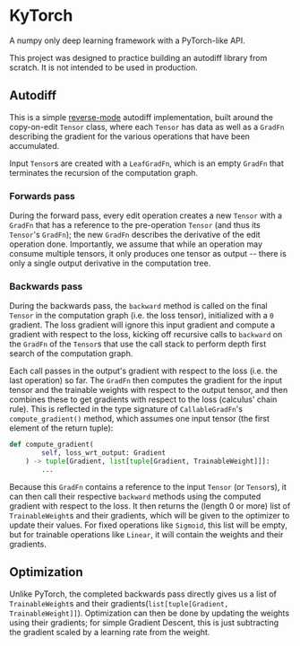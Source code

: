 # KyTorch

A numpy only deep learning framework with a PyTorch-like API.

This project was designed to practice building an autodiff library from scratch. It is not intended to be used in production.

## Autodiff

This is a simple [reverse-mode](https://en.wikipedia.org/wiki/Automatic_differentiation#Forward_and_reverse_accumulation) autodiff implementation, built around the copy-on-edit `Tensor` class, where each `Tensor` has data as well as a `GradFn` describing the gradient for the various operations that have been accumulated.

Input `Tensor`s are created with a `LeafGradFn`, which is an empty `GradFn` that terminates the recursion of the computation graph.

### Forwards pass

During the forward pass, every edit operation creates a new `Tensor` with a `GradFn` that has a reference to the pre-operation `Tensor` (and thus its `Tensor`'s `GradFn`); the new `GradFn` describes the derivative of the edit operation done. Importantly, we assume that while an operation may consume multiple tensors, it only produces one tensor as output -- there is only a single output derivative in the computation tree.

### Backwards pass

During the backwards pass, the `backward` method is called on the final `Tensor` in the computation graph (i.e. the loss tensor), initialized with a `0` gradient. The loss gradient will ignore this input gradient and compute a gradient with respect to the loss, kicking off recursive calls to `backward` on the `GradFn` of the `Tensor`s that use the call stack to perform depth first search of the computation graph.

Each call passes in the output's gradient with respect to the loss (i.e. the last operation) so far. The `GradFn` then computes the gradient for the input tensor and the trainable weights with respect to the output tensor, and then combines these to get gradients with respect to the loss (calculus' chain rule). This is reflected in the type signature of `CallableGradFn`'s `compute_gradient()` method, which assumes one input tensor (the first element of the return tuple):

```python
def compute_gradient(
        self, loss_wrt_output: Gradient
    ) -> tuple[Gradient, list[tuple[Gradient, TrainableWeight]]]:
        ...
```

Because this `GradFn` contains a reference to the input `Tensor` (or `Tensor`s), it can then call their respective `backward` methods using the computed gradient with respect to the loss. It then returns the (length 0 or more) list of `TrainableWeight`s and their gradients, which will be given to the optimizer to update their values. For fixed operations like `Sigmoid`, this list will be empty, but for trainable operations like `Linear`, it will contain the weights and their gradients.

## Optimization

Unlike PyTorch, the completed backwards pass directly gives us a list of `TrainableWeight`s and their gradients(`list[tuple[Gradient, TrainableWeight]]`). Optimization can then be done by updating the weights using their gradients; for simple Gradient Descent, this is just subtracting the gradient scaled by a learning rate from the weight.


